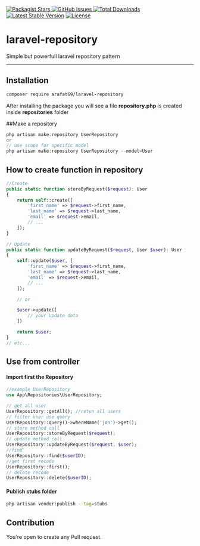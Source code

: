 <p>
<a href="https://packagist.org/packages/arafat69/laravel-repository">
<img alt="Packagist Stars" src="https://img.shields.io/packagist/stars/arafat69/laravel-repository">
</a>
<a href="https://packagist.org/packages/arafat69/laravel-repository">
    <img alt="GitHub issues" src="https://img.shields.io/github/issues/arafat69/laravel-repository">
</a>
<a href="https://packagist.org/packages/arafat69/laravel-repository"><img src="https://img.shields.io/packagist/dt/arafat69/laravel-repository" alt="Total Downloads"></a>
<a href="https://packagist.org/packages/arafat69/laravel-repository"><img src="https://img.shields.io/packagist/v/arafat69/laravel-repository" alt="Latest Stable Version"></a>
<a href="https://packagist.org/packages/arafat69/laravel-repository"><img src="https://img.shields.io/packagist/l/arafat69/laravel-repository" alt="License"></a>
</p>

# laravel-repository
Simple but powerfull laravel repository pattern

---

## Installation

```sh
composer require arafat69/laravel-repository
```

After installing the package you will see a file **repository.php** is created inside **repositories** folder

##Make a repository

```php
php artisan make:repository UserRepository
or
// use scope for specific model
php artisan make:repository UserRepository --model=User
```

## How to create function in repository

```php
//Create
public static function storeByRequest($request): User
{
    return self::create([
        'first_name' => $request->first_name,
        'last_name' => $request->last_name,
        'email' => $request->email,
        // ...
    ]);
}

// Update
public static function updateByRequest($request, User $user): User
{
    self::update($user, [
        'first_name' => $request->first_name,
        'last_name' => $request->last_name,
        'email' => $request->email,
        // ...
    ]);

    // or

    $user->update([
        // your update data
    ])

    return $user;
}
// etc...
```
## Use from controller

#### Import first the Repository

```php
//example UserRepository
use App\Repositories\UserRepository;
```
```php
// get all user
UserRepository::getAll(); //retun all users
// filter user use query
UserRepository::query()->whereName('jon')->get();
// store method call 
UserRepository::storeByRequest($request);
// update method call 
UserRepository::updateByRequest($request, $user);
//find
UserRepository::find($userID);
//get first recode
UserRepository::first();
// delete recode
UserRepository::delete($userID);
```
#### Publish stubs folder
```sh
php artisan vendor:publish --tag=stubs
```
## Contribution
You're open to create any Pull request.
